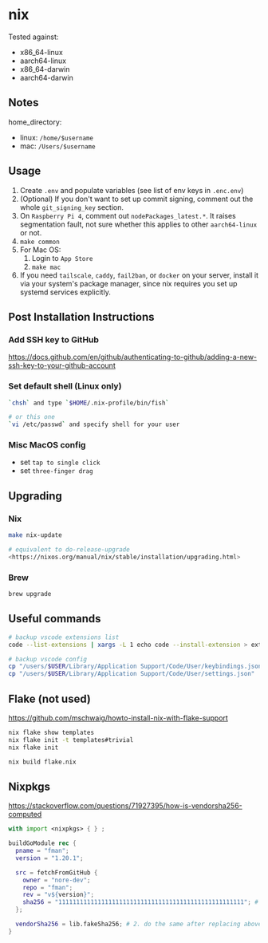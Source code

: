 # nix

Tested against:

- x86_64-linux
- aarch64-linux
- x86_64-darwin
- aarch64-darwin

## Notes

home_directory:

- linux: `/home/$username`
- mac: `/Users/$username`

## Usage

1. Create `.env` and populate variables (see list of env keys in `.enc.env`)
2. (Optional) If you don't want to set up commit signing, comment out the whole `git_signing_key` section.
3. On `Raspberry Pi 4`, comment out `nodePackages_latest.*`. It raises segmentation fault, not sure whether this applies to other `aarch64-linux` or not.
4. `make common`
5. For Mac OS:
   1. Login to `App Store`
   2. `make mac`
6. If you need `tailscale`, `caddy`, `fail2ban`, or `docker` on your server, install it via your system's package manager, since nix requires you set up systemd services explicitly.

## Post Installation Instructions

### Add SSH key to GitHub

<https://docs.github.com/en/github/authenticating-to-github/adding-a-new-ssh-key-to-your-github-account>

### Set default shell (Linux only)

```bash
`chsh` and type `$HOME/.nix-profile/bin/fish`

# or this one
`vi /etc/passwd` and specify shell for your user
```

<!-- ### Set iTerm2 config (Mac only)

- Import iTerm2 config (`config/iterm-config.json`)
- Preferences > Profile > General > Command, select `Custom Shell` from drop-down menu, and set value to `/Users/$USER/.nix-profile/bin/fish` # replace `$USER` with your username
- Preferences > general > profiles > general > working directory > select `Reuse previous session's directory`
- Preferences > Profile > Text > Font > select `MesloLGS Nerd Font Mono` -->

### Misc MacOS config

- set `tap to single click`
- set `three-finger drag`

## Upgrading

### Nix

```bash
make nix-update

# equivalent to do-release-upgrade
<https://nixos.org/manual/nix/stable/installation/upgrading.html>
```

### Brew

```bash
brew upgrade
```

## Useful commands

```bash
# backup vscode extensions list
code --list-extensions | xargs -L 1 echo code --install-extension > ext_install.sh

# backup vscode config
cp "/users/$USER/Library/Application Support/Code/User/keybindings.json" .
cp "/users/$USER/Library/Application Support/Code/User/settings.json" .
```

## Flake (not used)

<https://github.com/mschwaig/howto-install-nix-with-flake-support>

```bash
nix flake show templates
nix flake init -t templates#trivial
nix flake init

nix build flake.nix
```

## Nixpkgs

<https://stackoverflow.com/questions/71927395/how-is-vendorsha256-computed>

```nix
with import <nixpkgs> { } ;

buildGoModule rec {
  pname = "fman";
  version = "1.20.1";

  src = fetchFromGitHub {
    owner = "nore-dev";
    repo = "fman";
    rev = "v${version}";
    sha256 = "1111111111111111111111111111111111111111111111111111"; # 1. replace with actual value from run logs
  };

  vendorSha256 = lib.fakeSha256; # 2. do the same after replacing above sha
}
```
